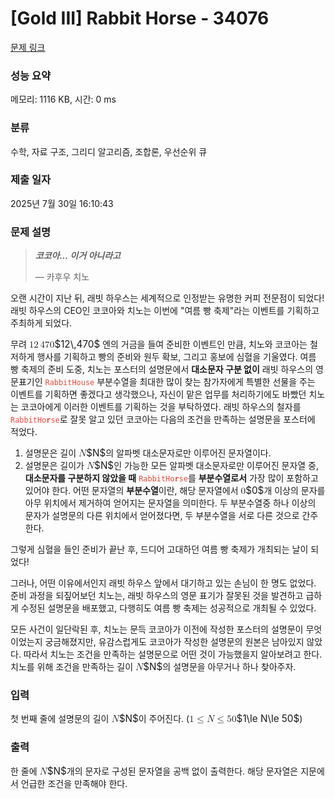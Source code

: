 # [Gold III] Rabbit Horse - 34076 

[문제 링크](https://www.acmicpc.net/problem/34076) 

### 성능 요약

메모리: 1116 KB, 시간: 0 ms

### 분류

수학, 자료 구조, 그리디 알고리즘, 조합론, 우선순위 큐

### 제출 일자

2025년 7월 30일 16:10:43

### 문제 설명

<blockquote>
<p><b><i>코코아... 이거 아니라고</i></b></p>

<p>    — 카후우 치노</p>
</blockquote>

<p>오랜 시간이 지난 뒤, 래빗 하우스는 세계적으로 인정받는 유명한 커피 전문점이 되었다! 래빗 하우스의 CEO인 코코아와 치노는 이번에 "여름 빵 축제"라는 이벤트를 기획하고 주최하게 되었다.</p>

<p>무려 <mjx-container class="MathJax" jax="CHTML" style="font-size: 109%; position: relative;"><mjx-math class="MJX-TEX" aria-hidden="true"><mjx-mn class="mjx-n"><mjx-c class="mjx-c31"></mjx-c><mjx-c class="mjx-c32"></mjx-c></mjx-mn><mjx-mstyle><mjx-mspace style="width: 0.167em;"></mjx-mspace></mjx-mstyle><mjx-mn class="mjx-n"><mjx-c class="mjx-c34"></mjx-c><mjx-c class="mjx-c37"></mjx-c><mjx-c class="mjx-c30"></mjx-c></mjx-mn></mjx-math><mjx-assistive-mml unselectable="on" display="inline"><math xmlns="http://www.w3.org/1998/Math/MathML"><mn>12</mn><mstyle scriptlevel="0"><mspace width="0.167em"></mspace></mstyle><mn>470</mn></math></mjx-assistive-mml><span aria-hidden="true" class="no-mathjax mjx-copytext">$12\,470$</span></mjx-container> 엔의 거금을 들여 준비한 이벤트인 만큼, 치노와 코코아는 철저하게 행사를 기획하고 빵의 준비와 원두 확보, 그리고 홍보에 심혈을 기울였다. 여름 빵 축제의 준비 도중, 치노는 포스터의 설명문에서 <strong>대소문자 구분 없이</strong> 래빗 하우스의 영문표기인 <span style="color:#e74c3c;"><code>RabbitHouse</code></span> 부분수열을 최대한 많이 찾는 참가자에게 특별한 선물을 주는 이벤트를 기획하면 좋겠다고 생각했으나, 자신이 맡은 업무를 처리하기에도 바빴던 치노는 코코아에게 이러한 이벤트를 기획하는 것을 부탁하였다. 래빗 하우스의 철자를 <span style="color:#e74c3c;"><code>RabbitHo<strong>r</strong>se</code></span>로 잘못 알고 있던 코코아는 다음의 조건을 만족하는 설명문을 포스터에 적었다.</p>

<ol>
	<li>설명문은 길이 <mjx-container class="MathJax" jax="CHTML" style="font-size: 109%; position: relative;"><mjx-math class="MJX-TEX" aria-hidden="true"><mjx-mi class="mjx-i"><mjx-c class="mjx-c1D441 TEX-I"></mjx-c></mjx-mi></mjx-math><mjx-assistive-mml unselectable="on" display="inline"><math xmlns="http://www.w3.org/1998/Math/MathML"><mi>N</mi></math></mjx-assistive-mml><span aria-hidden="true" class="no-mathjax mjx-copytext">$N$</span></mjx-container>의 알파벳 대소문자로만 이루어진 문자열이다.</li>
	<li>설명문은 길이가 <mjx-container class="MathJax" jax="CHTML" style="font-size: 109%; position: relative;"><mjx-math class="MJX-TEX" aria-hidden="true"><mjx-mi class="mjx-i"><mjx-c class="mjx-c1D441 TEX-I"></mjx-c></mjx-mi></mjx-math><mjx-assistive-mml unselectable="on" display="inline"><math xmlns="http://www.w3.org/1998/Math/MathML"><mi>N</mi></math></mjx-assistive-mml><span aria-hidden="true" class="no-mathjax mjx-copytext">$N$</span></mjx-container>인 가능한 모든 알파벳 대소문자로만 이루어진 문자열 중, <strong>대소문자를 구분하지 않았을 때</strong> <span style="color:#e74c3c;"><code>RabbitHo<strong>r</strong>se</code></span>를 <strong>부분수열로서</strong> 가장 많이 포함하고 있어야 한다. 어떤 문자열의 <strong>부분수열</strong>이란, 해당 문자열에서 <mjx-container class="MathJax" jax="CHTML" style="font-size: 109%; position: relative;"><mjx-math class="MJX-TEX" aria-hidden="true"><mjx-mn class="mjx-n"><mjx-c class="mjx-c30"></mjx-c></mjx-mn></mjx-math><mjx-assistive-mml unselectable="on" display="inline"><math xmlns="http://www.w3.org/1998/Math/MathML"><mn>0</mn></math></mjx-assistive-mml><span aria-hidden="true" class="no-mathjax mjx-copytext">$0$</span></mjx-container>개 이상의 문자를 아무 위치에서 제거하여 얻어지는 문자열을 의미한다. 두 부분수열중 하나 이상의 문자가 설명문의 다른 위치에서 얻어졌다면, 두 부분수열을 서로 다른 것으로 간주한다.</li>
</ol>

<p>그렇게 심혈을 들인 준비가 끝난 후, 드디어 고대하던 여름 빵 축제가 개최되는 날이 되었다!</p>

<p>그러나, 어떤 이유에서인지 래빗 하우스 앞에서 대기하고 있는 손님이 한 명도 없었다. 준비 과정을 되짚어보던 치노는, 래빗 하우스의 영문 표기가 잘못된 것을 발견하고 급하게 수정된 설명문을 배포했고, 다행히도 여름 빵 축제는 성공적으로 개최될 수 있었다.</p>

<p>모든 사건이 일단락된 후, 치노는 문득 코코아가 이전에 작성한 포스터의 설명문이 무엇이었는지 궁금해졌지만, 유감스럽게도 코코아가 작성한 설명문의 원본은 남아있지 않았다. 따라서 치노는 조건을 만족하는 설명문으로 어떤 것이 가능했을지 알아보려고 한다. 치노를 위해 조건을 만족하는 길이 <mjx-container class="MathJax" jax="CHTML" style="font-size: 109%; position: relative;"><mjx-math class="MJX-TEX" aria-hidden="true"><mjx-mi class="mjx-i"><mjx-c class="mjx-c1D441 TEX-I"></mjx-c></mjx-mi></mjx-math><mjx-assistive-mml unselectable="on" display="inline"><math xmlns="http://www.w3.org/1998/Math/MathML"><mi>N</mi></math></mjx-assistive-mml><span aria-hidden="true" class="no-mathjax mjx-copytext">$N$</span></mjx-container>의 설명문을 아무거나 하나 찾아주자.</p>

### 입력 

 <p>첫 번째 줄에 설명문의 길이 <mjx-container class="MathJax" jax="CHTML" style="font-size: 109%; position: relative;"><mjx-math class="MJX-TEX" aria-hidden="true"><mjx-mi class="mjx-i"><mjx-c class="mjx-c1D441 TEX-I"></mjx-c></mjx-mi></mjx-math><mjx-assistive-mml unselectable="on" display="inline"><math xmlns="http://www.w3.org/1998/Math/MathML"><mi>N</mi></math></mjx-assistive-mml><span aria-hidden="true" class="no-mathjax mjx-copytext">$N$</span></mjx-container>이 주어진다. (<mjx-container class="MathJax" jax="CHTML" style="font-size: 109%; position: relative;"><mjx-math class="MJX-TEX" aria-hidden="true"><mjx-mn class="mjx-n"><mjx-c class="mjx-c31"></mjx-c></mjx-mn><mjx-mo class="mjx-n" space="4"><mjx-c class="mjx-c2264"></mjx-c></mjx-mo><mjx-mi class="mjx-i" space="4"><mjx-c class="mjx-c1D441 TEX-I"></mjx-c></mjx-mi><mjx-mo class="mjx-n" space="4"><mjx-c class="mjx-c2264"></mjx-c></mjx-mo><mjx-mn class="mjx-n" space="4"><mjx-c class="mjx-c35"></mjx-c><mjx-c class="mjx-c30"></mjx-c></mjx-mn></mjx-math><mjx-assistive-mml unselectable="on" display="inline"><math xmlns="http://www.w3.org/1998/Math/MathML"><mn>1</mn><mo>≤</mo><mi>N</mi><mo>≤</mo><mn>50</mn></math></mjx-assistive-mml><span aria-hidden="true" class="no-mathjax mjx-copytext">$1\le N\le 50$</span></mjx-container>)</p>

### 출력 

 <p>한 줄에 <mjx-container class="MathJax" jax="CHTML" style="font-size: 109%; position: relative;"><mjx-math class="MJX-TEX" aria-hidden="true"><mjx-mi class="mjx-i"><mjx-c class="mjx-c1D441 TEX-I"></mjx-c></mjx-mi></mjx-math><mjx-assistive-mml unselectable="on" display="inline"><math xmlns="http://www.w3.org/1998/Math/MathML"><mi>N</mi></math></mjx-assistive-mml><span aria-hidden="true" class="no-mathjax mjx-copytext">$N$</span></mjx-container>개의 문자로 구성된 문자열을 공백 없이 출력한다. 해당 문자열은 지문에서 언급한 조건을 만족해야 한다.</p>

